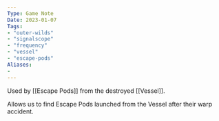 ```yaml
---
Type: Game Note
Date: 2023-01-07
Tags:
- "outer-wilds"
- "signalscope"
- "frequency"
- "vessel"
- "escape-pods"
Aliases:
- 
---
```

Used by [[Escape Pods]] from the destroyed [[Vessel]].

Allows us to find Escape Pods launched from the Vessel after their warp accident.